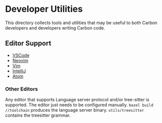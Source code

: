# Developer Utilities

<!--
Part of the Carbon Language project, under the Apache License v2.0 with LLVM
Exceptions. See /LICENSE for license information.
SPDX-License-Identifier: Apache-2.0 WITH LLVM-exception
-->

This directory collects tools and utilities that may be useful to both Carbon
developers and developers writing Carbon code.

## Editor Support

-   [VSCode](./vscode/README.md)
-   [Neovim](./nvim/README.md)
-   [Vim](./vim/README.md)
-   [IntelliJ](./textmate/README.md#intellij)
-   [Atom](./textmate/README.md#atom)

### Other Editors

Any editor that supports Language server protocol and/or tree-sitter is
supported. The editor just needs to be configured manually.
`bazel build //toolchain` produces the language server binary.
`utils/treesitter` contains the treesitter grammar.

